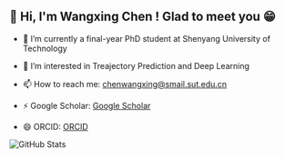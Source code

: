 ## 👋 Hi, I'm Wangxing Chen ! Glad to meet you 😁


- 🔭 I’m currently a final-year PhD student at Shenyang University of Technology

- 🌱 I’m interested in Treajectory Prediction and Deep Learning

- 📫 How to reach me: chenwangxing@smail.sut.edu.cn 

- ⚡ Google Scholar: [Google Scholar](https://scholar.google.com/citations?user=gsqkSeUAAAAJ&hl=zh-CN)

- 😄 ORCID: [ORCID](https://orcid.org/0000-0001-8716-7070)

![GitHub Stats](https://github-readme-stats.vercel.app/api?username=Chenwangxing) 

<!--
**Chenwangxing/Chenwangxing** is a ✨ _special_ ✨ repository because its `README.md` (this file) appears on your GitHub profile.

Here are some ideas to get you started:

- 🔭 I’m currently a final-year doctoral student at Shenyang University of Technology
- 🌱 I’m interested in Treajectory Prediction and Deep Learning
- 👯 I’m looking to collaborate on ...
- 🤔 I’m looking for help with ...
- 💬 Ask me about ...
- 📫 How to reach me: chenwangxing@smail.sut.edu.cn 
- 😄 Pronouns: ...
- ⚡ Fun fact: ...
-->
